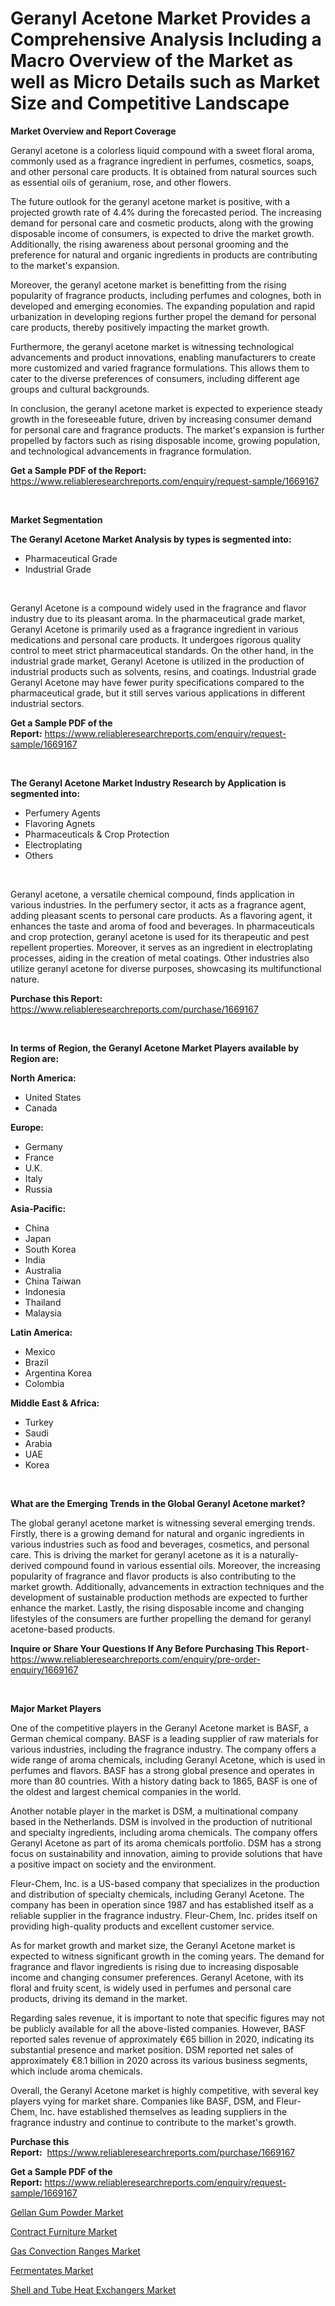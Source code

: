 <p><h1>Geranyl Acetone Market Provides a Comprehensive Analysis Including a Macro Overview of the Market as well as Micro Details such as Market Size and Competitive Landscape</h1></p><p><strong>Market Overview and Report Coverage</strong></p>
<p><p>Geranyl acetone is a colorless liquid compound with a sweet floral aroma, commonly used as a fragrance ingredient in perfumes, cosmetics, soaps, and other personal care products. It is obtained from natural sources such as essential oils of geranium, rose, and other flowers.</p><p>The future outlook for the geranyl acetone market is positive, with a projected growth rate of 4.4% during the forecasted period. The increasing demand for personal care and cosmetic products, along with the growing disposable income of consumers, is expected to drive the market growth. Additionally, the rising awareness about personal grooming and the preference for natural and organic ingredients in products are contributing to the market's expansion.</p><p>Moreover, the geranyl acetone market is benefitting from the rising popularity of fragrance products, including perfumes and colognes, both in developed and emerging economies. The expanding population and rapid urbanization in developing regions further propel the demand for personal care products, thereby positively impacting the market growth.</p><p>Furthermore, the geranyl acetone market is witnessing technological advancements and product innovations, enabling manufacturers to create more customized and varied fragrance formulations. This allows them to cater to the diverse preferences of consumers, including different age groups and cultural backgrounds.</p><p>In conclusion, the geranyl acetone market is expected to experience steady growth in the foreseeable future, driven by increasing consumer demand for personal care and fragrance products. The market's expansion is further propelled by factors such as rising disposable income, growing population, and technological advancements in fragrance formulation.</p></p>
<p><strong>Get a Sample PDF of the Report:</strong> <a href="https://www.reliableresearchreports.com/enquiry/request-sample/1669167">https://www.reliableresearchreports.com/enquiry/request-sample/1669167</a></p>
<p>&nbsp;</p>
<p><strong>Market Segmentation</strong></p>
<p><strong>The Geranyl Acetone Market Analysis by types is segmented into:</strong></p>
<p><ul><li>Pharmaceutical Grade</li><li>Industrial Grade</li></ul></p>
<p>&nbsp;</p>
<p><p>Geranyl Acetone is a compound widely used in the fragrance and flavor industry due to its pleasant aroma. In the pharmaceutical grade market, Geranyl Acetone is primarily used as a fragrance ingredient in various medications and personal care products. It undergoes rigorous quality control to meet strict pharmaceutical standards. On the other hand, in the industrial grade market, Geranyl Acetone is utilized in the production of industrial products such as solvents, resins, and coatings. Industrial grade Geranyl Acetone may have fewer purity specifications compared to the pharmaceutical grade, but it still serves various applications in different industrial sectors.</p></p>
<p><strong>Get a Sample PDF of the Report:</strong>&nbsp;<a href="https://www.reliableresearchreports.com/enquiry/request-sample/1669167">https://www.reliableresearchreports.com/enquiry/request-sample/1669167</a></p>
<p>&nbsp;</p>
<p><strong>The Geranyl Acetone Market Industry Research by Application is segmented into:</strong></p>
<p><ul><li>Perfumery Agents</li><li>Flavoring Agnets</li><li>Pharmaceuticals & Crop Protection</li><li>Electroplating</li><li>Others</li></ul></p>
<p>&nbsp;</p>
<p><p>Geranyl acetone, a versatile chemical compound, finds application in various industries. In the perfumery sector, it acts as a fragrance agent, adding pleasant scents to personal care products. As a flavoring agent, it enhances the taste and aroma of food and beverages. In pharmaceuticals and crop protection, geranyl acetone is used for its therapeutic and pest repellent properties. Moreover, it serves as an ingredient in electroplating processes, aiding in the creation of metal coatings. Other industries also utilize geranyl acetone for diverse purposes, showcasing its multifunctional nature.</p></p>
<p><strong>Purchase this Report:</strong>&nbsp; <a href="https://www.reliableresearchreports.com/purchase/1669167">https://www.reliableresearchreports.com/purchase/1669167</a></p>
<p>&nbsp;</p>
<p><strong>In terms of Region, the Geranyl Acetone Market Players available by Region are:</strong></p>
<p>
    <p> <strong> North America: </strong>
        <ul>
            <li>United States</li>
            <li>Canada</li>
        </ul>
        </p> 
    <p> <strong> Europe: </strong>
        <ul>
            <li>Germany</li>
            <li>France</li>
            <li>U.K.</li>
            <li>Italy</li>
            <li>Russia</li>
        </ul>
        </p> 
    <p> <strong> Asia-Pacific: </strong>
        <ul>
            <li>China</li>
            <li>Japan</li>
            <li>South Korea</li>
            <li>India</li>
            <li>Australia</li>
            <li>China Taiwan</li>
            <li>Indonesia</li>
            <li>Thailand</li>
            <li>Malaysia</li>
        </ul>
        </p> 
    <p> <strong> Latin America: </strong>
        <ul>
            <li>Mexico</li>
            <li>Brazil</li>
            <li>Argentina Korea</li>
            <li>Colombia</li>
        </ul>
        </p> 
    <p> <strong> Middle East & Africa: </strong>
        <ul>
            <li>Turkey</li>
            <li>Saudi</li>
            <li>Arabia</li>
            <li>UAE</li>
            <li>Korea</li>
        </ul>
    </p>
    </p>
<p>&nbsp;</p>
<p><strong>What are the Emerging Trends in the Global Geranyl Acetone market?</strong></p>
<p><p>The global geranyl acetone market is witnessing several emerging trends. Firstly, there is a growing demand for natural and organic ingredients in various industries such as food and beverages, cosmetics, and personal care. This is driving the market for geranyl acetone as it is a naturally-derived compound found in various essential oils. Moreover, the increasing popularity of fragrance and flavor products is also contributing to the market growth. Additionally, advancements in extraction techniques and the development of sustainable production methods are expected to further enhance the market. Lastly, the rising disposable income and changing lifestyles of the consumers are further propelling the demand for geranyl acetone-based products.</p></p>
<p><strong>Inquire or Share Your Questions If Any Before Purchasing This Report</strong>- <a href="https://www.reliableresearchreports.com/enquiry/pre-order-enquiry/1669167">https://www.reliableresearchreports.com/enquiry/pre-order-enquiry/1669167</a></p>
<p>&nbsp;</p>
<p><strong>Major Market Players</strong></p>
<p><p>One of the competitive players in the Geranyl Acetone market is BASF, a German chemical company. BASF is a leading supplier of raw materials for various industries, including the fragrance industry. The company offers a wide range of aroma chemicals, including Geranyl Acetone, which is used in perfumes and flavors. BASF has a strong global presence and operates in more than 80 countries. With a history dating back to 1865, BASF is one of the oldest and largest chemical companies in the world.</p><p>Another notable player in the market is DSM, a multinational company based in the Netherlands. DSM is involved in the production of nutritional and specialty ingredients, including aroma chemicals. The company offers Geranyl Acetone as part of its aroma chemicals portfolio. DSM has a strong focus on sustainability and innovation, aiming to provide solutions that have a positive impact on society and the environment.</p><p>Fleur-Chem, Inc. is a US-based company that specializes in the production and distribution of specialty chemicals, including Geranyl Acetone. The company has been in operation since 1987 and has established itself as a reliable supplier in the fragrance industry. Fleur-Chem, Inc. prides itself on providing high-quality products and excellent customer service.</p><p>As for market growth and market size, the Geranyl Acetone market is expected to witness significant growth in the coming years. The demand for fragrance and flavor ingredients is rising due to increasing disposable income and changing consumer preferences. Geranyl Acetone, with its floral and fruity scent, is widely used in perfumes and personal care products, driving its demand in the market.</p><p>Regarding sales revenue, it is important to note that specific figures may not be publicly available for all the above-listed companies. However, BASF reported sales revenue of approximately €65 billion in 2020, indicating its substantial presence and market position. DSM reported net sales of approximately €8.1 billion in 2020 across its various business segments, which include aroma chemicals.</p><p>Overall, the Geranyl Acetone market is highly competitive, with several key players vying for market share. Companies like BASF, DSM, and Fleur-Chem, Inc. have established themselves as leading suppliers in the fragrance industry and continue to contribute to the market's growth.</p></p>
<p><strong>Purchase this Report:</strong>&nbsp;&nbsp;<a href="https://www.reliableresearchreports.com/purchase/1669167">https://www.reliableresearchreports.com/purchase/1669167</a></p>
<p></p>
<p><strong>Get a Sample PDF of the Report:</strong>&nbsp;<a href="https://www.reliableresearchreports.com/enquiry/request-sample/1669167">https://www.reliableresearchreports.com/enquiry/request-sample/1669167</a></p>
<p><p><a href="https://github.com/Chiragrp24/Market-Research-Report-List-1/blob/main/gellan-gum-powder-market.md">Gellan Gum Powder Market</a></p><p><a href="https://medium.com/@mayankdeswal9588dm/contract-furniture-market-furnishes-information-on-market-share-market-trends-and-market-growth-514f43b6dc75">Contract Furniture Market</a></p><p><a href="https://medium.com/@thesjenney10210/gas-convection-ranges-market-size-cagr-trends-2024-2030-a9384b7e528f">Gas Convection Ranges Market</a></p><p><a href="https://github.com/Chiragrp23/Market-Research-Report-List-1/blob/main/fermentates-market.md">Fermentates Market</a></p><p><a href="https://medium.com/@marvinhug741/shell-and-tube-heat-exchangers-market-comprehensive-assessment-by-type-application-and-geography-a500c6c51c60">Shell and Tube Heat Exchangers Market</a></p></p>